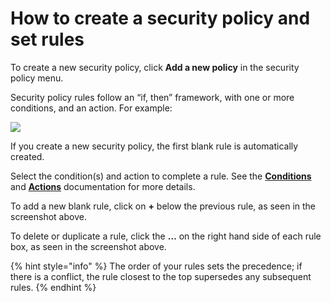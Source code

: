 # How to create a security policy and set rules

To create a new security policy, click **Add a new policy** in the security policy menu.

Security policy rules follow an “if, then” framework, with one or more conditions, and an action. For example:

![](../../../.gitbook/assets/screenshot\_2020-07-06\_at\_11.38.07.png)

If you create a new security policy, the first blank rule is automatically created.

Select the condition(s) and action to complete a rule. See the [**Conditions**](https://docs.snyk.io/fixing-and-prioritizing-issues/security-policies/security-policies-conditions) and [**Actions**](https://docs.snyk.io/fixing-and-prioritizing-issues/security-policies/security-policies-actions) documentation for more details.

To add a new blank rule, click on **+** below the previous rule, as seen in the screenshot above.

To delete or duplicate a rule, click the **…** on the right hand side of each rule box, as seen in the screenshot above.

{% hint style="info" %}
The order of your rules sets the precedence; if there is a conflict, the rule closest to the top supersedes any subsequent rules.
{% endhint %}
